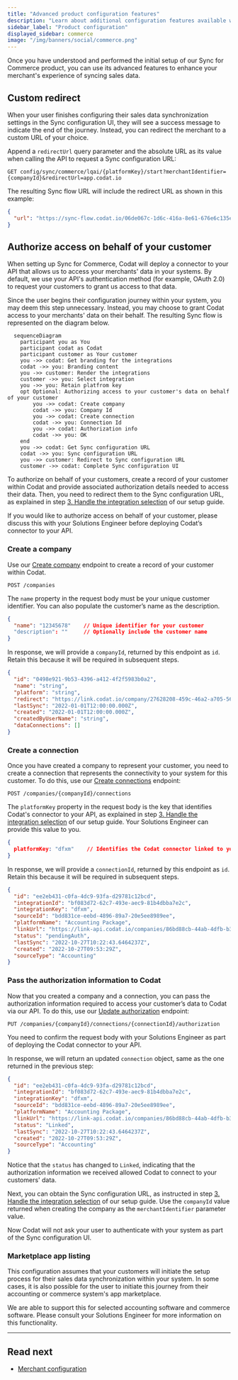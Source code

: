 ```yaml
---
title: "Advanced product configuration features"
description: "Learn about additional configuration features available with Sync for Commerce"
sidebar_label: "Product configuration"
displayed_sidebar: commerce
image: "/img/banners/social/commerce.png"
---
```


Once you have understood and performed the initial setup of our Sync for Commerce product, you can use its advanced features to enhance your merchant's experience of syncing sales data. 

## Custom redirect

When your user finishes configuring their sales data synchronization settings in the Sync configuration UI, they will see a success message to indicate the end of the journey. Instead, you can redirect the merchant to a custom URL of your choice.

Append a `redirectUrl` query parameter and the absolute URL as its value when calling the API to request a Sync configuration URL:

```http
GET config/sync/commerce/lqai/{platformKey}/start?merchantIdentifier={companyId}&redirectUrl=app.codat.io
```

The resulting Sync flow URL will include the redirect URL as shown in this example:

```json
{
  "url": "https://sync-flow.codat.io/06de067c-1d6c-416a-8e61-676e6c135e68/lqai/gbol/start?merchantIdentifier=CoPay&otp=615853&redirectUrl=app.codat.io"
}
```

## Authorize access on behalf of your customer

When setting up Sync for Commerce, Codat will deploy a connector to your API that allows us to access your merchants' data in your systems. By default, we use your API's authentication method (for example, OAuth 2.0) to request your customers to grant us access to that data. 

Since the user begins their configuration journey within your system, you may deem this step unnecessary. Instead, you may choose to grant Codat access to your merchants' data on their behalf. The resulting Sync flow is represented on the diagram below.

``` mermaid
  sequenceDiagram
    participant you as You 
    participant codat as Codat
    participant customer as Your customer
    you ->> codat: Get branding for the integrations
    codat ->> you: Branding content
    you ->> customer: Render the integrations
    customer ->> you: Select integration
    you ->> you: Retain platfrom key
    opt Optional: Authorizing access to your customer's data on behalf of your customer
        you ->> codat: Create company
        codat ->> you: Company Id
        you ->> codat: Create connection
        codat ->> you: Connection Id
        you ->> codat: Authorization info
        codat ->> you: OK
    end
    you ->> codat: Get Sync configuration URL
    codat ->> you: Sync configuration URL
    you ->> customer: Redirect to Sync configuration URL
    customer ->> codat: Complete Sync configuration UI
```

To authorize on behalf of your customers, create a record of your customer within Codat and provide associated authorization details needed to access their data. Then, you need to redirect them to the Sync configuration URL, as explained in step [3. Handle the integration selection](/commerce/setup#3-handle-the-integration-selection) of our setup guide.

If you would like to authorize access on behalf of your customer, please discuss this with your Solutions Engineer before deploying Codat’s connector to your API.

### Create a company

Use our [Create company](/sync-for-commerce-api#/operations/create-company) endpoint to create a record of your customer within Codat. 

```http
POST /companies
```
The `name` property in the request body must be your unique customer identifier. You can also populate the customer’s name as the description. 

```json
{
  "name": "12345678"    // Unique identifier for your customer
  "description": ""     // Optionally include the customer name
}
```
In response, we will provide a `companyId`, returned by this endpoint as `id`. Retain this because it will be required in subsequent steps.

```json
{
  "id": "0498e921-9b53-4396-a412-4f2f5983b0a2",
  "name": "string",
  "platform": "string",
  "redirect": "https://link.codat.io/company/27628208-459c-46a2-a705-5641ce25f739",
  "lastSync": "2022-01-01T12:00:00.000Z",
  "created": "2022-01-01T12:00:00.000Z",
  "createdByUserName": "string",
  "dataConnections": []
}
```

### Create a connection

Once you have created a company to represent your customer, you need to create a connection that represents the connectivity to your system for this customer. To do this, use our [Create connections](/sync-for-commerce-api#/operations/create-connection) endpoint:

```http
POST /companies/{companyId}/connections
```

The `platformKey` property in the request body is the key that identifies Codat's connector to your API, as explained in step [3. Handle the integration selection](/commerce/setup#3-handle-the-integration-selection) of our setup guide. Your Solutions Engineer can provide this value to you. 

```json title="Example request body"
{
  platformKey: "dfxm"    // Identifies the Codat connector linked to your API
}
```

In response, we will provide a `connectionId`, returned by this endpoint as `id`. Retain this because it will be required in subsequent steps.

```json
{
  "id": "ee2eb431-c0fa-4dc9-93fa-d29781c12bcd",
  "integrationId": "bf083d72-62c7-493e-aec9-81b4dbba7e2c",
  "integrationKey": "dfxm",
  "sourceId": "bdd831ce-eebd-4896-89a7-20e5ee8989ee",
  "platformName": "Accounting Package",
  "linkUrl": "https://link-api.codat.io/companies/86bd88cb-44ab-4dfb-b32f-87b19b14287f/connections/ee2eb431-c0fa-4dc9-93fa-d29781c12bcd/start",
  "status": "pendingAuth",
  "lastSync": "2022-10-27T10:22:43.6464237Z",
  "created": "2022-10-27T09:53:29Z",
  "sourceType": "Accounting"
}
```

### Pass the authorization information to Codat

Now that you created a company and a connection, you can pass the authorization information required to access your customer’s data to Codat via our API. To do this, use our [Update authorization](/sync-for-commerce-api#/operations/update-connection-authorization) endpoint:

```http
PUT /companies/{companyId}/connections/{connectionId}/authorization
```

You need to confirm the request body with your Solutions Engineer as part of deploying the Codat connector to your API. 

In response, we will return an updated `connection` object, same as the one returned in the previous step:

```json
{
  "id": "ee2eb431-c0fa-4dc9-93fa-d29781c12bcd",
  "integrationId": "bf083d72-62c7-493e-aec9-81b4dbba7e2c",
  "integrationKey": "dfxm",
  "sourceId": "bdd831ce-eebd-4896-89a7-20e5ee8989ee",
  "platformName": "Accounting Package",
  "linkUrl": "https://link-api.codat.io/companies/86bd88cb-44ab-4dfb-b32f-87b19b14287f/connections/ee2eb431-c0fa-4dc9-93fa-d29781c12bcd/start",
  "status": "Linked",
  "lastSync": "2022-10-27T10:22:43.6464237Z",
  "created": "2022-10-27T09:53:29Z",
  "sourceType": "Accounting"
}
```
Notice that the `status` has changed to `Linked`, indicating that the authorization information we received allowed Codat to connect to your customers' data. 

Next, you can obtain the Sync configuration URL, as instructed in step [3. Handle the integration selection](/commerce/setup#3-handle-the-integration-selection) of our setup guide. Use the `companyId` value returned when creating the company as the `merchantIdentifier` parameter value. 

Now Codat will not ask your user to authenticate with your system as part of the Sync configuration UI. 

### Marketplace app listing

This configuration assumes that your customers will initiate the setup process for their sales data synchronization within your system. In some cases, it is also possible for the user to initiate this journey from their accounting or commerce system's app marketplace.

We are able to support this for selected accounting software and commerce software. Please consult your Solutions Engineer for more information on this functionality.

---

## Read next

- [Merchant configuration](/commerce/merchant-configuration)